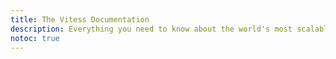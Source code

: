 ```yaml
---
title: The Vitess Documentation
description: Everything you need to know about the world's most scalable open-source MySQL platform
notoc: true
---
```


